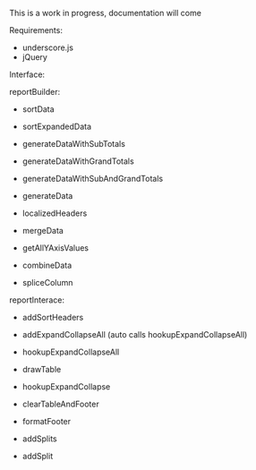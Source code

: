 This is a work in progress, documentation will come

Requirements:
 - underscore.js
 - jQuery 

Interface:

 reportBuilder:
   - sortData
   - sortExpandedData

   - generateDataWithSubTotals
   - generateDataWithGrandTotals
   - generateDataWithSubAndGrandTotals
   - generateData

   - localizedHeaders

   - mergeData
   - getAllYAxisValues

   - combineData

   - spliceColumn

 reportInterace:

   - addSortHeaders
   - addExpandCollapseAll (auto calls hookupExpandCollapseAll)
   - hookupExpandCollapseAll

   - drawTable
   - hookupExpandCollapse

   - clearTableAndFooter
   - formatFooter  

   - addSplits
   - addSplit

